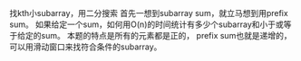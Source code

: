 找kth小subarray，用二分搜索
首先一想到subarray sum，就立马想到用prefix sum。 如果给定一个sum，如何用O(n)的时间统计有多少个subarray和小于或等于给定的sum。 
本题的特点是所有的元素都是正的， prefix sum也就是递增的， 可以用滑动窗口来找符合条件的subarray。
